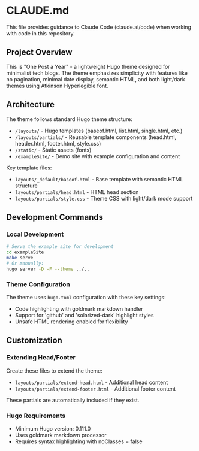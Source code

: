# CLAUDE.md

This file provides guidance to Claude Code (claude.ai/code) when working with code in this repository.

## Project Overview

This is "One Post a Year" - a lightweight Hugo theme designed for minimalist tech blogs. The theme emphasizes simplicity with features like no pagination, minimal date display, semantic HTML, and both light/dark themes using Atkinson Hyperlegible font.

## Architecture

The theme follows standard Hugo theme structure:

- `/layouts/` - Hugo templates (baseof.html, list.html, single.html, etc.)
- `/layouts/partials/` - Reusable template components (head.html, header.html, footer.html, style.css)
- `/static/` - Static assets (fonts)
- `/exampleSite/` - Demo site with example configuration and content

Key template files:
- `layouts/_default/baseof.html` - Base template with semantic HTML structure
- `layouts/partials/head.html` - HTML head section
- `layouts/partials/style.css` - Theme CSS with light/dark mode support

## Development Commands

### Local Development
```bash
# Serve the example site for development
cd exampleSite
make serve
# Or manually:
hugo server -D -F --theme ../..
```

### Theme Configuration
The theme uses `hugo.toml` configuration with these key settings:
- Code highlighting with goldmark markdown handler
- Support for 'github' and 'solarized-dark' highlight styles
- Unsafe HTML rendering enabled for flexibility

## Customization

### Extending Head/Footer
Create these files to extend the theme:
- `layouts/partials/extend-head.html` - Additional head content
- `layouts/partials/extend-footer.html` - Additional footer content

These partials are automatically included if they exist.

### Hugo Requirements
- Minimum Hugo version: 0.111.0
- Uses goldmark markdown processor
- Requires syntax highlighting with noClasses = false